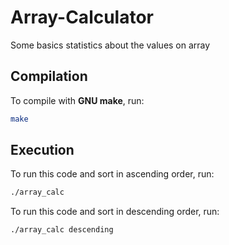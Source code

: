 # Array-Calculator
Some basics statistics about the values on array

## Compilation

To compile with **GNU make**, run:

```sh
make
```

## Execution

To run this code and sort in ascending order, run:

```sh
./array_calc
```

To run this code and sort in descending order, run:

```sh
./array_calc descending
```